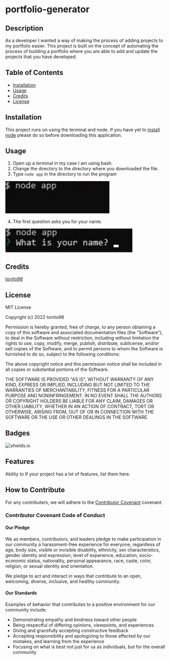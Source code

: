# portfolio-generator
  
## Description

As a developer I wanted a way of making the process of adding projects to my portfolio easier.
This project is built on the concept of automating the process of building a portfolio where you are able to add and update the projects that you have developed. 

## Table of Contents

- [Installation](#installation)
- [Usage](#usage)
- [Credits](#credits)
- [License](#license)

## Installation

This project runs on using the terminal and node. If you have yet to [install node](https://nodejs.org/en/) please do so before downloading this application.

## Usage

1. Open up a terminal in my case I am using bash.
2. Change the directory to the directory where you downloaded the file.
3. Type `node app` in the directory to run the program

![nodeapp](assets/images/nodeapp.png)

4. The first question asks you for your name.

![nodeapp](assets/images/nodeapp2.png)


## Credits

[tonito98](https://github.com/tonito98)

## License
MIT License

Copyright (c) 2022 tonito98

Permission is hereby granted, free of charge, to any person obtaining a copy
of this software and associated documentation files (the "Software"), to deal
in the Software without restriction, including without limitation the rights
to use, copy, modify, merge, publish, distribute, sublicense, and/or sell
copies of the Software, and to permit persons to whom the Software is
furnished to do so, subject to the following conditions:

The above copyright notice and this permission notice shall be included in all
copies or substantial portions of the Software.

THE SOFTWARE IS PROVIDED "AS IS", WITHOUT WARRANTY OF ANY KIND, EXPRESS OR
IMPLIED, INCLUDING BUT NOT LIMITED TO THE WARRANTIES OF MERCHANTABILITY,
FITNESS FOR A PARTICULAR PURPOSE AND NONINFRINGEMENT. IN NO EVENT SHALL THE
AUTHORS OR COPYRIGHT HOLDERS BE LIABLE FOR ANY CLAIM, DAMAGES OR OTHER
LIABILITY, WHETHER IN AN ACTION OF CONTRACT, TORT OR OTHERWISE, ARISING FROM,
OUT OF OR IN CONNECTION WITH THE SOFTWARE OR THE USE OR OTHER DEALINGS IN THE
SOFTWARE.

## Badges

![shields.io](https://img.shields.io/github/issues/tonito98/portfolio-generator)

## Features
Ability to 
If your project has a lot of features, list them here.

## How to Contribute
For any contributers, we will adhere to the [Contributor Covenant](https://www.contributor-covenant.org/) covenant.
### Contributor Covenant Code of Conduct

#### Our Pledge

We as members, contributors, and leaders pledge to make participation in our
community a harassment-free experience for everyone, regardless of age, body
size, visible or invisible disability, ethnicity, sex characteristics, gender
identity and expression, level of experience, education, socio-economic status,
nationality, personal appearance, race, caste, color, religion, or sexual
identity and orientation.

We pledge to act and interact in ways that contribute to an open, welcoming,
diverse, inclusive, and healthy community.

#### Our Standards

Examples of behavior that contributes to a positive environment for our
community include:

* Demonstrating empathy and kindness toward other people
* Being respectful of differing opinions, viewpoints, and experiences
* Giving and gracefully accepting constructive feedback
* Accepting responsibility and apologizing to those affected by our mistakes,
  and learning from the experience
* Focusing on what is best not just for us as individuals, but for the overall
  community
